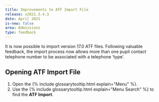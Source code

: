 ```yaml
---
title: Improvements to ATF Import File
release: v2021.3.4.3
date: April 2021
is-new: false
area: Admissions
type: feedback
---
```


It is now possible to import version 17.0 ATF files. Following valuable feedback, the import process now allows more than one pupil contact telephone number to be associated with a telephone ‘type’.

## Opening ATF Import File

1. Open the {% include glossarytooltip.html explain="Menu" %}.
2. Use the {% include glossarytooltip.html explain="Menu Search" %} to find the **ATF Import**.
